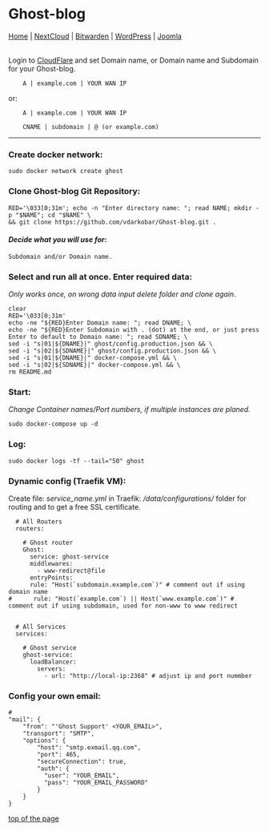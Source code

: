 # Ghost-blog
  
<p align="left">
  <a href="https://github.com/vdarkobar/Home_Cloud#small-home-cloud">Home</a> |
  <a href="https://github.com/vdarkobar/NextCloud#nextcloud">NextCloud</a> |
  <a href="https://github.com/vdarkobar/Bitwarden#bitwarden">Bitwarden</a> |
  <a href="https://github.com/vdarkobar/WordPress#wordpress">WordPress</a> |
  <a href="https://github.com/vdarkobar/Portainer">Joomla</a>  
  <br><br>
</p>   
  
Login to <a href="https://dash.cloudflare.com/">CloudFlare</a> and set Domain name, or Domain name and Subdomain for your Ghost-blog.
```
    A | example.com | YOUR WAN IP
```
or:
```
    A | example.com | YOUR WAN IP
```
```
    CNAME | subdomain | @ (or example.com)
```

---
  
### Create docker network:
```
sudo docker network create ghost
```
### Clone Ghost-blog Git Repository:
```
RED='\033[0;31m'; echo -n "Enter directory name: "; read NAME; mkdir -p "$NAME"; cd "$NAME" \
&& git clone https://github.com/vdarkobar/Ghost-blog.git .
```
  
#### *Decide what you will use for*:
```
Subdomain and/or Domain name.
```
  
### Select and run all at once. Enter required data:
*Only works once, on wrong data input delete folder and clone again*.
```
clear
RED='\033[0;31m'
echo -ne "${RED}Enter Domain name: "; read DNAME; \
echo -ne "${RED}Enter Subdomain with . (dot) at the end, or just press Enter to default to Domain name: "; read SDNAME; \
sed -i "s|01|${DNAME}|" ghost/config.production.json && \
sed -i "s|02|${SDNAME}|" ghost/config.production.json && \
sed -i "s|01|${DNAME}|" docker-compose.yml && \
sed -i "s|02|${SDNAME}|" docker-compose.yml && \
rm README.md
```
  
### Start:  
*Change Container names/Port numbers, if multiple instances are planed.*
```
sudo docker-compose up -d
```
### Log:
```
sudo docker logs -tf --tail="50" ghost
```

### Dynamic config (Traefik VM):
Create file: *service_name.yml* in Traefik: */data/configurations/* folder for routing and to get a free SSL certificate.
```
  # All Routers
  routers:

    # Ghost router
    Ghost:
      service: ghost-service
      middlewares:
        - www-redirect@file
      entryPoints:
      rule: "Host(`subdomain.example.com`)" # comment out if using domain name
#      rule: "Host(`example.com`) || Host(`www.example.com`)" # comment out if using subdomain, used for non-www to www redirect


  # All Services
  services:

    # Ghost service
    ghost-service:
      loadBalancer:
        servers:
          - url: "http://local-ip:2368" # adjust ip and port nummber

```

### Config your own email:
```
# 
"mail": {
    "from": "'Ghost Support' <YOUR_EMAIL>",
    "transport": "SMTP",
    "options": {
        "host": "smtp.exmail.qq.com",
        "port": 465,
        "secureConnection": true,
        "auth": {
          "user": "YOUR_EMAIL",
          "pass": "YOUR_EMAIL_PASSWORD"
        }
    }
}
```
  

<a href="https://github.com/vdarkobar/Ghost-blog#ghost-blog">top of the page</a>
